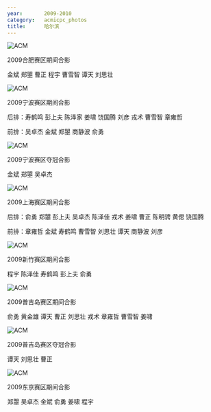 ```yaml
---
year:		2009-2010
category:	acmicpc_photos
title:		哈尔滨
---
```


<p><img src="/images/acmicpc/2009/2009hefei.jpg" alt="ACM"></p>

<p>2009合肥赛区期间合影</p>

<p>金斌 郑曌 曹正 程宇 曹雪智 谭天 刘思壮</p>

<p><img src="/images/acmicpc/2009/2009ningbo.jpg" alt="ACM"></p>

<p>2009宁波赛区期间合影</p>

<p>后排：寿鹤鸣 彭上夫 陈泽家 姜啸 饶国腾 刘彦 戎术 曹雪智 章雍哲</p>

<p>前排：吴卓杰 金斌 郑曌 商静波 俞勇</p>

<p><img src="/images/acmicpc/2009/2009ningbo1.jpg" alt="ACM"></p>

<p>2009宁波赛区夺冠合影</p>

<p>金斌 郑曌 吴卓杰</p>

<p><img src="/images/acmicpc/2009/2009shanghai.jpg" alt="ACM"></p>

<p>2009上海赛区期间合影</p>

<p>后排：俞勇 郑曌 彭上夫 吴卓杰 陈泽佳 戎术 姜啸 曹正 陈明骋  黄偲 饶国腾</p>

<p>前排：章雍哲 金斌 寿鹤鸣 曹雪智 刘思壮 谭天 商静波 刘彦</p>

<p><img src="/images/acmicpc/2009/2009hsinchu.jpg" alt="ACM"></p>

<p>2009新竹赛区期间合影</p>

<p>程宇 陈泽佳 寿鹤鸣 彭上夫 俞勇</p>

<p><img src="/images/acmicpc/2009/2009phuket.jpg" alt="ACM"></p>

<p>2009普吉岛赛区期间合影</p>

<p>俞勇 黄金雄 谭天 曹正 刘思壮 戎术 章雍哲 曹雪智 姜啸</p>

<p><img src="/images/acmicpc/2009/2009phuket1.jpg" alt="ACM"></p>

<p>2009普吉岛赛区夺冠合影</p>

<p>谭天 刘思壮 曹正</p>

<p><img src="/images/acmicpc/2009/2009tokyo.jpg" alt="ACM"></p>

<p>2009东京赛区期间合影</p>

<p>郑曌 吴卓杰 金斌 俞勇 姜啸 程宇</p>